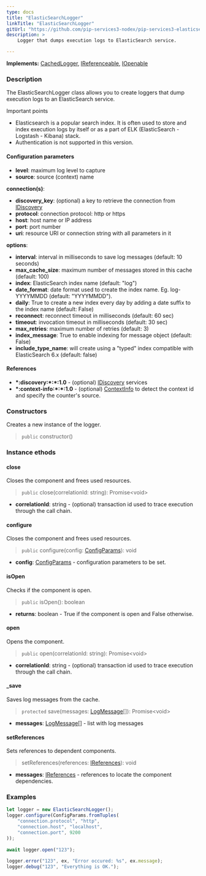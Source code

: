 ```yaml
---
type: docs
title: "ElasticSearchLogger"
linkTitle: "ElasticSearchLogger"
gitUrl: "https://github.com/pip-services3-nodex/pip-services3-elasticsearch-nodex"
description: > 
    Logger that dumps execution logs to ElasticSearch service.

---
```


**Implements:** [CachedLogger](../../../components/log/cached_logger), [IReferenceable](../../../commons/refer/ireferenceable), [IOpenable](../../../commons/run/iopenable)

### Description

The ElasticSearchLogger class allows you to create loggers that dump execution logs to an ElasticSearch service.

Important points

- Elasticsearch is a popular search index. It is often used to store and index execution logs by itself or as a part of ELK (ElasticSearch - Logstash - Kibana) stack.
- Authentication is not supported in this version.

#### Configuration parameters

- **level**: maximum log level to capture
- **source**: source (context) name

**connection(s)**:
- **discovery_key**: (optional) a key to retrieve the connection from [IDiscovery](../../../components/connect/idiscovery)
- **protocol**: connection protocol: http or https
- **host**: host name or IP address
- **port**: port number
- **uri**: resource URI or connection string with all parameters in it

**options**:
- **interval**: interval in milliseconds to save log messages (default: 10 seconds)
- **max_cache_size**: maximum number of messages stored in this cache (default: 100)
- **index**: ElasticSearch index name (default: "log")
- **date_format**: date format used to create the index name. Eg. log-YYYYMMDD (default: "YYYYMMDD").
- **daily**: True to create a new index every day by adding a date suffix to the index name (default: False)
- **reconnect**: reconnect timeout in milliseconds (default: 60 sec)
- **timeout**: invocation timeout in milliseconds (default: 30 sec)
- **max_retries**: maximum number of retries (default: 3)
- **index_message**: True to enable indexing for message object (default: False)
- **include_type_name**: will create using a "typed" index compatible with ElasticSearch 6.x (default: false)

#### References
- **\*:discovery:\*:\*:1.0** - (optional) [IDiscovery](../../../components/connect/idiscovery) services
- **\*:context-info:\*:\*:1.0** - (optional) [ContextInfo](../../../components/info/context_info) to detect the context id and specify the counter's source.

### Constructors

Creates a new instance of the logger.

> `public` constructor()


### Instance ethods

#### close
Closes the component and frees used resources.

> `public` close(correlationId: string): Promise\<void\>

- **correlationId**: string - (optional) transaction id used to trace execution through the call chain.


#### configure
Closes the component and frees used resources.

> `public` configure(config: [ConfigParams](../../../commons/config/config_params)): void

- **config**: [ConfigParams](../../../commons/config/config_params) - configuration parameters to be set.


#### isOpen
Checks if the component is open.

> `public` isOpen(): boolean

- **returns**: boolean - True if the component is open and False otherwise.


#### open
Opens the component.

> `public` open(correlationId: string): Promise\<void\>

- **correlationId**: string - (optional) transaction id used to trace execution through the call chain.


#### _save
Saves log messages from the cache.

> `protected` save(messages: [LogMessage](../../../components/log/log_message)[]): Promise\<void\>

- **messages**: [LogMessage](../../../components/log/log_message)[] - list with log messages


#### setReferences
Sets references to dependent components.

> setReferences(references: [IReferences](../../../commons/refer/ireferences)): void

- **messages**: [IReferences](../../../commons/refer/ireferences) - references to locate the component dependencies.

### Examples

```typescript
let logger = new ElasticSearchLogger();
logger.configure(ConfigParams.fromTuples(
    "connection.protocol", "http",
    "connection.host", "localhost",
    "connection.port", 9200
));
    
await logger.open("123");
    
logger.error("123", ex, "Error occured: %s", ex.message);
logger.debug("123", "Everything is OK.");
```

